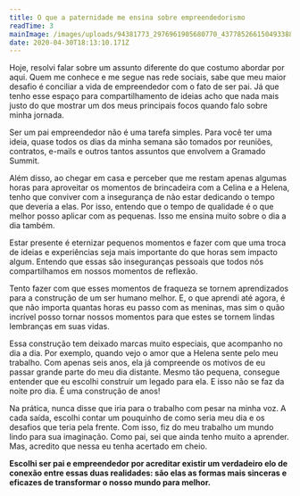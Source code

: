 ```yaml
---
title: O que a paternidade me ensina sobre empreendedorismo
readTime: 3
mainImage: /images/uploads/94381773_2976961905680770_4377852661504933888_o.jpg
date: 2020-04-30T18:13:10.171Z
---
```

Hoje, resolvi falar sobre um assunto diferente do que costumo abordar por aqui. Quem me conhece e me segue nas rede sociais, sabe que meu maior desafio é conciliar a vida de empreendedor com o fato de ser pai. Já que tenho esse espaço para compartilhamento de ideias acho que nada mais justo do que mostrar um dos meus principais focos quando falo sobre minha jornada.

Ser um pai empreendedor não é uma tarefa simples. Para você ter uma ideia, quase todos os dias da minha semana são tomados por reuniões, contratos, e-mails e outros tantos assuntos que envolvem a Gramado Summit.

Além disso, ao chegar em casa e perceber que me restam apenas algumas horas para aproveitar os momentos de brincadeira com a Celina e a Helena, tenho que conviver com a insegurança de não estar dedicando o tempo que deveria a elas. Por isso, entendo que o tempo de qualidade é o que melhor posso aplicar com as pequenas. Isso me ensina muito sobre o dia a dia também.

Estar presente é eternizar pequenos momentos e fazer com que uma troca de ideias e experiências seja mais importante do que horas sem impacto algum. Entendo que essas são inseguranças pessoais que todos nós compartilhamos em nossos momentos de reflexão.

Tento fazer com que esses momentos de fraqueza se tornem aprendizados para a construção de um ser humano melhor. E, o que aprendi até agora, é que não importa quantas horas eu passo com as meninas, mas sim o quão incrível posso tornar nossos momentos para que estes se tornem lindas lembranças em suas vidas.

Essa construção tem deixado marcas muito especiais, que acompanho no dia a dia. Por exemplo, quando vejo o amor que a Helena sente pelo meu trabalho. Com apenas seis anos, ela já compreende os motivos de eu passar grande parte do meu dia distante. Mesmo tão pequena, consegue entender que eu escolhi construir um legado para ela. E isso não se faz da noite pro dia. É uma construção de anos!

Na prática, nunca disse que iria para o trabalho com pesar na minha voz. A cada saída, escolhi contar um pouquinho de como seria meu dia e os desafios que teria pela frente. Com isso, fiz do meu trabalho um mundo lindo para sua imaginação. Como pai, sei que ainda tenho muito a aprender. Mas, acredito que nessa eu tenha acertado em cheio.

**Escolhi ser pai e empreendedor por acreditar existir um verdadeiro elo de conexão entre essas duas realidades: são elas as formas mais sinceras e eficazes de transformar o nosso mundo para melhor.**